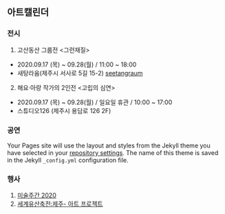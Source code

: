 ## 아트캘린더


### 전시


1. 고산동산 그룹전 <그런재질>
- 2020.09.17 (목) ~ 09.28(월) / 11:00 ~ 18:00
- 새탕라움(제주시 서사로 5길 15-2) [seetangraum](https://www.instagram.com/p/CFMcZxXDvvB/?igshid=1xjywf3xxtw7n)



2. 해요·아랑 작가의 2인전 <고립의 심연>
- 2020.09.17 (목) ~ 09.28(월) / 일요일 휴관 / 10:00 ~ 17:00 
- 스튜디오126 (제주시 용담로 126 2F)



### 공연

Your Pages site will use the layout and styles from the Jekyll theme you have selected in your [repository settings](https://github.com/hatiiii/hatiiii.github.io/settings). The name of this theme is saved in the Jekyll `_config.yml` configuration file.

### 행사

1. [미술주간 2020](http://artweek.kr/2020/main/about.php) 
2. [세계유산축전:제주- 아트 프로젝트](http://worldheritage.kr/program/program.asp?pagecode=A&fk_idx=7&search_idx=7)
